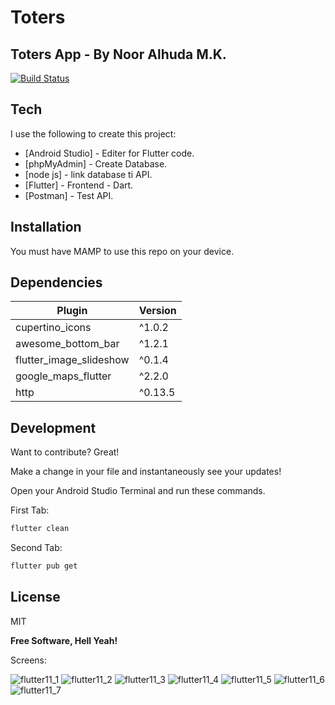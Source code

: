 # Toters
## Toters App - By Noor Alhuda M.K.

[![Build Status](https://travis-ci.org/joemccann/dillinger.svg?branch=master)](https://travis-ci.org/joemccann/dillinger)

## Tech

I use the following to create this project:

- [Android Studio] - Editer for Flutter code.
- [phpMyAdmin] - Create Database.
- [node js] - link database ti API.
- [Flutter] - Frontend - Dart.
- [Postman] - Test API.

## Installation

You must have MAMP to use this repo on your device.

## Dependencies

| Plugin | Version |
| ------ | ------ |
| cupertino_icons | ^1.0.2 |
| awesome_bottom_bar | ^1.2.1 |
| flutter_image_slideshow | ^0.1.4 |
| google_maps_flutter | ^2.2.0 |
| http | ^0.13.5 |

## Development

Want to contribute? Great!

Make a change in your file and instantaneously see your updates!

Open your Android Studio Terminal and run these commands.

First Tab:

```sh
flutter clean
```

Second Tab:

```sh
flutter pub get
```

## License

MIT

**Free Software, Hell Yeah!**

[//]: # (These are reference links used in the body of this note and get stripped out when the markdown processor does its job. There is no need to format nicely because it shouldn't be seen. Thanks SO - http://stackoverflow.com/questions/4823468/store-comments-in-markdown-syntax)

   [dill]: <https://github.com/joemccann/dillinger>
   [git-repo-url]: <https://github.com/joemccann/dillinger.git>
   [john gruber]: <http://daringfireball.net>
   [df1]: <http://daringfireball.net/projects/markdown/>
   [markdown-it]: <https://github.com/markdown-it/markdown-it>
   [Ace Editor]: <http://ace.ajax.org>
   [node.js]: <http://nodejs.org>
   [Twitter Bootstrap]: <http://twitter.github.com/bootstrap/>
   [jQuery]: <http://jquery.com>
   [@tjholowaychuk]: <http://twitter.com/tjholowaychuk>
   [express]: <http://expressjs.com>
   [AngularJS]: <http://angularjs.org>
   [Gulp]: <http://gulpjs.com>

   [PlDb]: <https://github.com/joemccann/dillinger/tree/master/plugins/dropbox/README.md>
   [PlGh]: <https://github.com/joemccann/dillinger/tree/master/plugins/github/README.md>
   [PlGd]: <https://github.com/joemccann/dillinger/tree/master/plugins/googledrive/README.md>
   [PlOd]: <https://github.com/joemccann/dillinger/tree/master/plugins/onedrive/README.md>
   [PlMe]: <https://github.com/joemccann/dillinger/tree/master/plugins/medium/README.md>
   [PlGa]: <https://github.com/RahulHP/dillinger/blob/master/plugins/googleanalytics/README.md>

Screens:


![flutter11_1](https://user-images.githubusercontent.com/72813143/188323687-c623fd80-1fbb-4f1e-9c0b-c107317dcfa3.jpg)
![flutter11_2](https://user-images.githubusercontent.com/72813143/188323688-e213efb8-f0d1-4891-a1f8-4ae356abf059.jpg)
![flutter11_3](https://user-images.githubusercontent.com/72813143/188323690-17e44358-fc1f-4b19-ba37-fcf827726f2f.jpg)
![flutter11_4](https://user-images.githubusercontent.com/72813143/188323691-c18fe898-0877-49d9-8e7f-c7beac426bde.jpg)
![flutter11_5](https://user-images.githubusercontent.com/72813143/188323692-aa12f8fe-7933-40ac-a5de-4d927b87d3ae.jpg)
![flutter11_6](https://user-images.githubusercontent.com/72813143/188323693-15773e6b-bf65-40f9-a8eb-d5f492d6dba8.jpg)
![flutter11_7](https://user-images.githubusercontent.com/72813143/188323694-6e4ae338-2803-4797-8089-931d7994d185.jpg)
